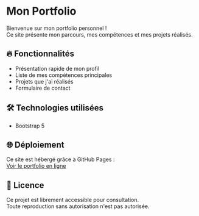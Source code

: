 # Mon Portfolio

Bienvenue sur mon portfolio personnel !  
Ce site présente mon parcours, mes compétences et mes projets réalisés.

## 🔥 Fonctionnalités
- Présentation rapide de mon profil
- Liste de mes compétences principales
- Projets que j'ai réalisés
- Formulaire de contact

## 🛠 Technologies utilisées
- Bootstrap 5


## 🌐 Déploiement
Ce site est hébergé grâce à GitHub Pages :  
[Voir le portfolio en ligne](https://tonpseudo.github.io/portfolio)

## 📄 Licence
Ce projet est librement accessible pour consultation.  
Toute reproduction sans autorisation n'est pas autorisée.
